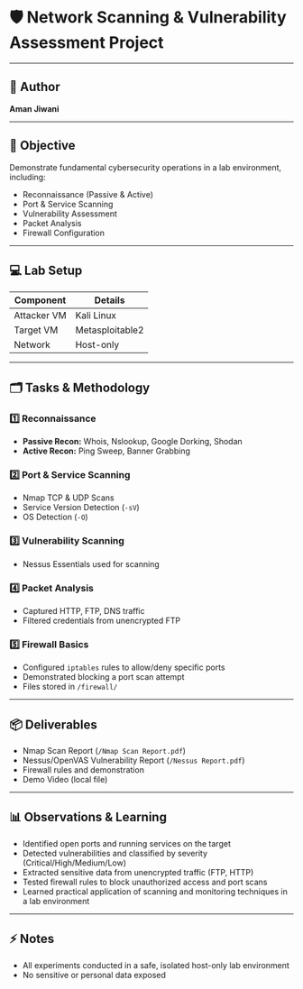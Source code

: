 # 🛡️ Network Scanning & Vulnerability Assessment Project

---

## 👤 Author
**Aman Jiwani**  

---

## 🎯 Objective
Demonstrate fundamental cybersecurity operations in a lab environment, including:

- Reconnaissance (Passive & Active)  
- Port & Service Scanning  
- Vulnerability Assessment  
- Packet Analysis  
- Firewall Configuration  

---

## 💻 Lab Setup
| Component        | Details           |
|-----------------|-----------------|
| Attacker VM      | Kali Linux       |
| Target VM        | Metasploitable2  |
| Network          | Host-only        |

---

## 🗂️ Tasks & Methodology

### 1️⃣ Reconnaissance
- **Passive Recon:** Whois, Nslookup, Google Dorking, Shodan  
- **Active Recon:** Ping Sweep, Banner Grabbing  

### 2️⃣ Port & Service Scanning
- Nmap TCP & UDP Scans  
- Service Version Detection (`-sV`)  
- OS Detection (`-O`)  


### 3️⃣ Vulnerability Scanning
- Nessus Essentials used for scanning  
  

### 4️⃣ Packet Analysis
- Captured HTTP, FTP, DNS traffic  
- Filtered credentials from unencrypted FTP  
  

### 5️⃣ Firewall Basics
- Configured `iptables` rules to allow/deny specific ports  
- Demonstrated blocking a port scan attempt  
- Files stored in `/firewall/`

---

## 📦 Deliverables
- Nmap Scan Report (`/Nmap Scan Report.pdf`)  
- Nessus/OpenVAS Vulnerability Report (`/Nessus Report.pdf`)  
- Firewall rules and demonstration  
- Demo Video (local file)

---

## 📊 Observations & Learning
- Identified open ports and running services on the target  
- Detected vulnerabilities and classified by severity (Critical/High/Medium/Low)  
- Extracted sensitive data from unencrypted traffic (FTP, HTTP)  
- Tested firewall rules to block unauthorized access and port scans  
- Learned practical application of scanning and monitoring techniques in a lab environment  

---

## ⚡ Notes
- All experiments conducted in a safe, isolated host-only lab environment  
- No sensitive or personal data exposed  

